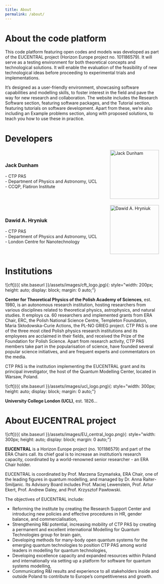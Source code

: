 ```yaml
---
title: About
permalink: /about/
---
```


# About the code platform

This code platform featuring open codes and models was developed as part of the EUCENTRAL project (Horizon Europe project no. 101186579). It will serve as a testing environment for both theoretical concepts and technological solutions. It will enable the evaluation of the feasibility of new technological ideas before proceeding to experimental trials and implementations. 

It’s designed as a user-friendly environment, showcasing software capabilities and modelling skills, to foster interest in the field and pave the way for new research and collaboration. The website includes the Research Software section, featuring software packages, and the Tutorial section, featuring tutorials on software development. Apart from these, we’re also including an Example problems section, along with proposed solutions, to teach you how to use these in practice.


# Developers

<div style="display: flex; align-items: center; gap: 20px; margin: 20px 0;">
  <div style="flex: 1;">
    <h3>Jack Dunham</h3>
    <p>- CTP PAS<br>
    - Department of Physics and Astronomy, UCL<br>
    - CCQP, Flatiron Institute</p>
  </div>
  <div>
    <img src="{{ site.baseurl }}/assets/images/jdunham.webp" 
         alt="Jack Dunham" 
         style="width: 160px; height: auto;">
  </div>
</div>

<div style="display: flex; align-items: center; gap: 20px; margin: 20px 0;">
  <div style="flex: 1;">
    <h3>Dawid A. Hryniuk</h3>
    <p>- CTP PAS<br>
    - Department of Physics and Astronomy, UCL<br>
    - London Centre for Nanotechnology</p>
  </div>
  <div>
    <img src="{{ site.baseurl }}/assets/images/dhryniuk.webp" 
         alt="Dawid A. Hryniuk" 
         style="width: 160px; height: auto;">
  </div>
</div>



# Institutions

![cft]({{ site.baseurl }}/assets/images/cft_logo.jpg){: style="width: 200px; height: auto; display: block; margin: 0 auto;"}

**Center for Theoretical Physics of the Polish Academy of Sciences**, est. 1980, is an autonomous research institution, hosting researchers from various disciplines related to theoretical physics, astrophysics, and natural studies. It employs ca. 60 researchers and implemented grants from ERA Chair, ERC, the Polish National Science Centre, Templeton Foundation, Maria Skłodowska-Curie Actions, the PL-NO GRIEG project. CTP PAS is one of the three most cited Polish physics research institutions and its employees are acclaimed in their fields, and received the Prize of the Foundation for Polish Science. Apart from research activity, CTP PAS members take part in the popularisation of science, have founded several popular science initiatives, and are frequent experts and commentators on the media.

CTP PAS is the institution implementing the EUCENTRAL grant and its principal investigator, the host of the Quantum Modelling Center, located in Warsaw, Poland.


![cft]({{ site.baseurl }}/assets/images/ucl_logo.png){: style="width: 300px; height: auto; display: block; margin: 0 auto;"}

**University College London (UCL)**, est. 1826...

# About EUCENTRAL project

![cft]({{ site.baseurl }}/assets/images/EU_central_logo.png){: style="width: 300px; height: auto; display: block; margin: 0 auto;"}

**EUCENTRAL** is a Horizon Europe project (no. 101186579) and part of the ERA Chairs call. Its chief goal is to increase an institution’s research capacity, coordinated by a world-renowned senior researcher - an ERA Chair holder. 

EUCENTRAL is coordinated by Prof. Marzena Szymańska, ERA Chair, one of the leading figures in quantum modelling, and managed by Dr. Anna Raiter-Smiljanic. Its Advisory Board includes Prof. Maciej Lewenstein, Prof. Artur Ekert, Prof. Andrew Daley, and Prof. Krzysztof Pawłowski. 

The objectives of EUCENTRAL include: 

- Reforming the institute by creating the Research Support Center and introducing new policies and effective procedures in HR, gender balance, and commercialisation,
- Strengthening R&I potential, increasing mobility of CTP PAS by creating a permanent and excellent international Modelling for Quantum Technologies group for brain gain,
- Developing methods for many-body open quantum systems for the emerging quantum technologies to position CTP PAS among world leaders in modelling for quantum technologies,
- Developing excellence capacity and expanded resources within Poland and internationally via setting up a platform for software for quantum systems modelling,
- Communicating R&I results and experience to all stakeholders inside and outside Poland to contribute to Europe’s competitiveness and growth. 
